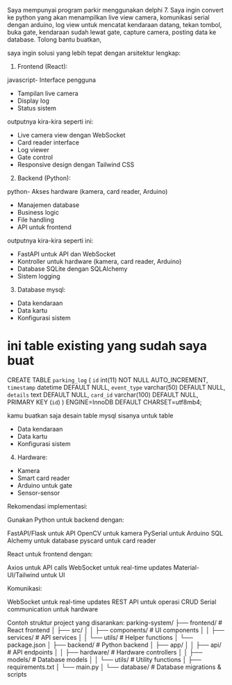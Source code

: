 Saya mempunyai program parkir menggunakan delphi 7. Saya ingin convert ke python yang akan menampilkan live view camera, komunikasi serial dengan arduino, log view untuk mencatat kendaraan datang, tekan tombol, buka gate, kendaraan sudah lewat gate, capture camera, posting data ke database. Tolong bantu buatkan, 

saya ingin solusi yang lebih tepat dengan arsitektur lengkap:

1. Frontend (React):

javascript- Interface pengguna
- Tampilan live camera
- Display log
- Status sistem

outputnya kira-kira seperti ini:
- Live camera view dengan WebSocket
- Card reader interface
- Log viewer
- Gate control
- Responsive design dengan Tailwind CSS

2. Backend (Python):

python- Akses hardware (kamera, card reader, Arduino)
- Manajemen database
- Business logic
- File handling
- API untuk frontend

outputnya kira-kira seperti ini:
- FastAPI untuk API dan WebSocket
- Kontroller untuk hardware (kamera, card reader, Arduino)
- Database SQLite dengan SQLAlchemy
- Sistem logging

3. Database mysql:

- Data kendaraan
- Data kartu
- Konfigurasi sistem

# ini table existing yang sudah saya buat

CREATE TABLE `parking_log` (
  `id` int(11) NOT NULL AUTO_INCREMENT,
  `timestamp` datetime DEFAULT NULL,
  `event_type` varchar(50) DEFAULT NULL,
  `details` text DEFAULT NULL,
  `card_id` varchar(100) DEFAULT NULL,
  PRIMARY KEY (`id`)
) ENGINE=InnoDB DEFAULT CHARSET=utf8mb4;

kamu buatkan saja desain table mysql sisanya untuk table

- Data kendaraan
- Data kartu
- Konfigurasi sistem

4. Hardware:

- Kamera
- Smart card reader
- Arduino untuk gate
- Sensor-sensor

Rekomendasi implementasi:

Gunakan Python untuk backend dengan:

FastAPI/Flask untuk API
OpenCV untuk kamera
PySerial untuk Arduino
SQL Alchemy untuk database
pyscard untuk card reader


React untuk frontend dengan:

Axios untuk API calls
WebSocket untuk real-time updates
Material-UI/Tailwind untuk UI


Komunikasi:

WebSocket untuk real-time updates
REST API untuk operasi CRUD
Serial communication untuk hardware

Contoh struktur project yang disarankan:
parking-system/
├── frontend/                 # React frontend
│   ├── src/
│   │   ├── components/      # UI components
│   │   ├── services/        # API services
│   │   └── utils/           # Helper functions
│   └── package.json
│
├── backend/                  # Python backend
│   ├── app/
│   │   ├── api/            # API endpoints
│   │   ├── hardware/       # Hardware controllers
│   │   ├── models/         # Database models
│   │   └── utils/          # Utility functions
│   ├── requirements.txt
│   └── main.py
│
└── database/                # Database migrations & scripts